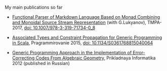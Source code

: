 My main publications so far

*   [Functional Parser of Markdown Language Based on Monad Combining and Monoidal Source Stream Representation](Papers/2018-TMPA-effects-vs-transformers-in-parsing.pdf) (with G.Lukyanov), TMPA-2017, [doi: 10.1007/978-3-319-71734-0_8](https://doi.org/10.1007/978-3-319-71734-0_8)

*   [Associated Types and Constraint Propagation for Generic Programming in Scala](Papers/2015-PCS-Scala-generics.pdf), Pragrammirovanie 2015, [doi: 10.1134/S0361768815040064](https://doi.org/10.1134/S0361768815040064)

*   [Generic Programming Approach in the Implementation of Error-Correcting Codes From Algebraic Geometry](Papers/2012-metaprogramming-to-decoding-en.pdf), Prikladnaya Informatika 2012 (published in Russian)

